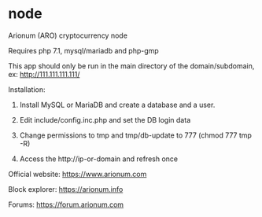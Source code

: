 # node
Arionum (ARO) cryptocurrency node


Requires php 7.1, mysql/mariadb and php-gmp

This app should only be run in the main directory of the domain/subdomain, ex: http://111.111.111.111/

Installation:
1. Install MySQL or MariaDB and create a database and a user.

2. Edit include/config.inc.php and set the DB login data

3. Change permissions to tmp and tmp/db-update to 777 (chmod 777 tmp -R)

4. Access the http://ip-or-domain and refresh once

Official website: https://www.arionum.com

Block explorer: https://arionum.info

Forums: https://forum.arionum.com


